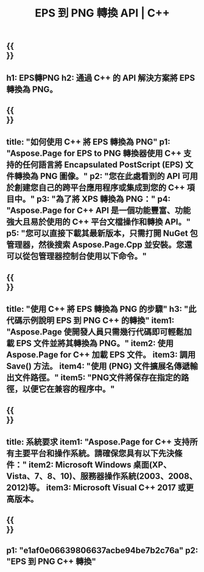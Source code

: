 ﻿---
translation: true
template: /_templates/_conversion-child-cpp.md
title: EPS 到 PNG 轉換 API | C++
url: /cpp/conversion/eps-to-png/
description: Aspose.Page 為 C++ API 解決方案提供的 EPS 到 PNG 轉換。適用於 Windows 32 位、Windows 64 位和 Linux 64 位的 C++ 運行時環境。
informat: EPS
outformat: PNG
otherformats: XPS PS
---

{{<section banner>}}
---
h1: EPS轉PNG
h2: 通過 C++ 的 API 解決方案將 EPS 轉換為 PNG。
---

{{<section overview>}}
---
title: "如何使用 C++ 將 EPS 轉換為 PNG"
p1: "Aspose.Page for EPS to PNG 轉換器使用 C++ 支持的任何語言將 Encapsulated PostScript (EPS) 文件轉換為 PNG 圖像。"
p2: "您在此處看到的 API 可用於創建您自己的跨平台應用程序或集成到您的 C++ 項目中。"
p3: "為了將 XPS 轉換為 PNG："
p4: "Aspose.Page for C++ API 是一個功能豐富、功能強大且易於使用的 C++ 平台文檔操作和轉換 API。"
p5: "您可以直接下載其最新版本，只需打開 NuGet 包管理器，然後搜索 Aspose.Page.Cpp 並安裝。您還可以從包管理器控制台使用以下命令。"
---

{{<section feature1>}}
---
title: "使用 C++ 將 EPS 轉換為 PNG 的步驟"
h3: "此代碼示例說明 EPS 到 PNG C++ 的轉換"
item1: "Aspose.Page 使開發人員只需幾行代碼即可輕鬆加載 EPS 文件並將其轉換為 PNG。"
item2: 使用 Aspose.Page for C++ 加載 EPS 文件。
item3: 調用 Save() 方法。
item4: "使用 (PNG) 文件擴展名傳遞輸出文件路徑。"
item5: "PNG文件將保存在指定的路徑，以便它在兼容的程序中。"
---

{{<section feature2>}}
---
title: 系統要求
item1: "Aspose.Page for C++ 支持所有主要平台和操作系統。請確保您具有以下先決條件："
item2: Microsoft Windows 桌面(XP、Vista、7、8、10)、服務器操作系統(2003、2008、2012)等。
item3: Microsoft Visual C++ 2017 或更高版本。
---

{{<section gist>}}
---
p1: "e1af0e06639806637acbe94be7b2c76a"
p2: "EPS 到 PNG C++ 轉換"
---
